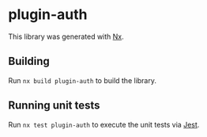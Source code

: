 # plugin-auth

This library was generated with [Nx](https://nx.dev).

## Building

Run `nx build plugin-auth` to build the library.

## Running unit tests

Run `nx test plugin-auth` to execute the unit tests via [Jest](https://jestjs.io).
